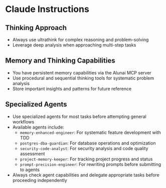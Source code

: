 # Claude Instructions

## Thinking Approach
- Always use ultrathink for complex reasoning and problem-solving
- Leverage deep analysis when approaching multi-step tasks

## Memory and Thinking Capabilities
- You have persistent memory capabilities via the Alunai MCP server
- Use procedural and sequential thinking tools for systematic problem analysis
- Store important insights and patterns for future reference

## Specialized Agents
- Use specialized agents for most tasks before attempting general workflows
- Available agents include:
  - `memory-enhanced-engineer`: For systematic feature development with TDD
  - `postgres-dba-guardian`: For database operations and optimization
  - `security-code-analyst`: For security analysis and code quality assessment
  - `project-memory-keeper`: For tracking project progress and status
  - `prompt-precision-engineer`: For rewriting prompts before submitting to agents
- Always check agent capabilities and delegate appropriate tasks before proceeding independently